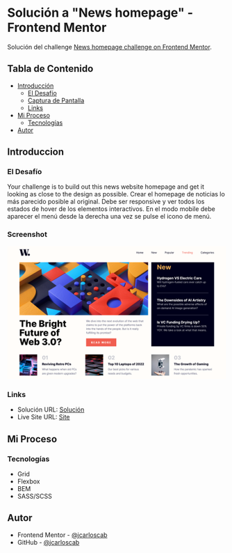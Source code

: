 # Solución a "News homepage" - Frontend Mentor

Solución del challenge [News homepage challenge on Frontend Mentor](https://www.frontendmentor.io/challenges/news-homepage-H6SWTa1MFl).

## Tabla de Contenido

- [Introducción](#introduccion)
  - [El Desafío](#el-desafio)
  - [Captura de Pantalla](#captura-de-pantalla)
  - [Links](#links)
- [Mi Proceso](#mi-proceso)
  - [Tecnologías](#tecnologías)
- [Autor](#autor)

## Introduccion

### El Desafío

Your challenge is to build out this news website homepage and get it looking as close to the design as possible.
Crear el homepage de noticias lo más parecido posible al original. Debe ser responsive y ver todos los estados de hover de los elementos interactivos. En el modo mobile debe aparecer el menú desde la derecha una vez se pulse el icono de menú.

### Screenshot

![](./assets/images/Screenshot.png)

### Links

- Solución URL: [Solución](https://www.frontendmentor.io/solutions/news-homepage-con-grid-of5P8czktE)
- Live Site URL: [Site](https://jcarloscab.github.io/news-homepage-main/)

## Mi Proceso

### Tecnologías

- Grid
- Flexbox
- BEM
- SASS/SCSS

## Autor

- Frontend Mentor - [@jcarloscab](https://www.frontendmentor.io/profile/jcarloscab)
- GitHub - [@jcarloscab](https://github.com/jcarloscab)
